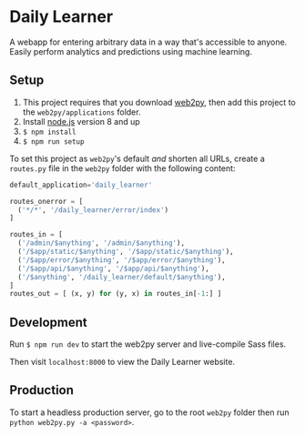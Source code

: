 # Daily Learner

A webapp for entering arbitrary data in a way that's accessible to anyone. Easily perform analytics and predictions using machine learning.

## Setup

1. This project requires that you download [web2py](http://www.web2py.com/init/default/download), then add this project to the `web2py/applications` folder.
2. Install [node.js](https://nodejs.org/en/download/) version 8 and up
3. `$ npm install`
4. `$ npm run setup`

To set this project as `web2py`'s default _and_ shorten all URLs, create a `routes.py` file in the `web2py` folder with the following content:
```python
default_application='daily_learner'

routes_onerror = [
  ('*/*', '/daily_learner/error/index')
]

routes_in = [
  ('/admin/$anything', '/admin/$anything'),
  ('/$app/static/$anything', '/$app/static/$anything'),
  ('/$app/error/$anything', '/$app/error/$anything'),
  ('/$app/api/$anything', '/$app/api/$anything'),
  ('/$anything', '/daily_learner/default/$anything'),
]
routes_out = [ (x, y) for (y, x) in routes_in[-1:] ]
```

## Development

Run `$ npm run dev` to start the web2py server and live-compile Sass files.

Then visit `localhost:8000` to view the Daily Learner website.

## Production

To start a headless production server, go to the root `web2py` folder then run `python web2py.py -a <password>`.
